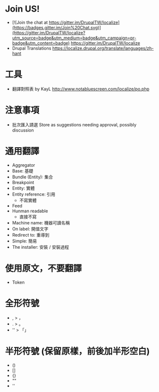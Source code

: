 # Join US!
- [![Join the chat at https://gitter.im/DrupalTW/localize](https://badges.gitter.im/Join%20Chat.svg)](https://gitter.im/DrupalTW/localize?utm_source=badge&utm_medium=badge&utm_campaign=pr-badge&utm_content=badge) https://gitter.im/DrupalTW/localize
- Drupal Translations https://localize.drupal.org/translate/languages/zh-hant

# 工具
- 翻譯對照表 by KayL http://www.notabluescreen.com/localize/po.php

# 注意事項
- 批次匯入請選 Store as suggestions needing approval, possibly discussion

# 通用翻譯
- Aggregator
- Base: 基礎
- Bundle (Entity): 集合
- Breakpoint
- Entity: 實體
- Entity reference: 引用
  - 不寫實體
- Feed
- Hunman readable
  - 直接不寫
- Machine name: 機器可讀名稱
- On label: 開值文字
- Redirect to: 重導到
- Simple: 簡易
- The installer: 安裝 / 安裝過程

# 使用原文，不要翻譯
- Token

# 全形符號
- , > ，
- . > 。
- '' > 「」

# 半形符號 (保留原樣，前後加半形空白)
- ()
- []
- {}
- ""
- ''